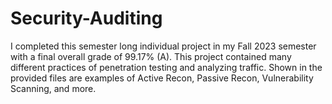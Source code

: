 # Security-Auditing
I completed this semester long individual project in my Fall 2023 semester with a final overall grade of 99.17% (A). This project contained many different practices of penetration testing and analyzing traffic. Shown in the provided files are examples of Active Recon, Passive Recon, Vulnerability Scanning, and more. 
